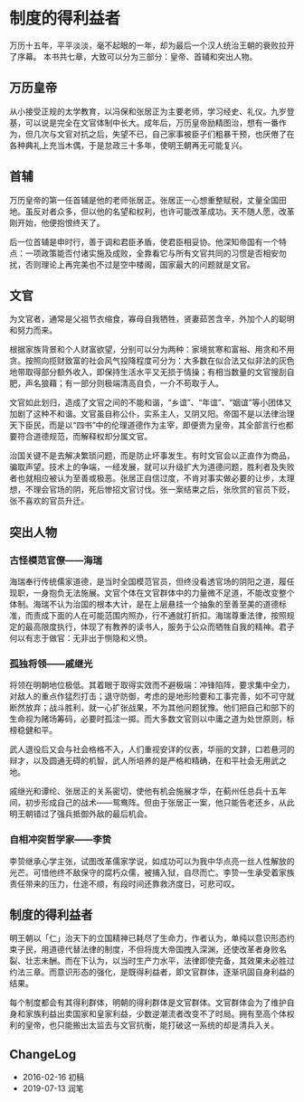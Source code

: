 # 制度的得利益者


万历十五年，平平淡淡，毫不起眼的一年，却为最后一个汉人统治王朝的衰败拉开了序幕。
本书共七章，大致可以分为三部分：皇帝、首辅和突出人物。

## 万历皇帝

从小接受正规的太学教育，以冯保和张居正为主要老师，学习经史、礼仪。九岁登基，可以说是完全在文官体制中长大。成年后，万历皇帝励精图治，想有一番作为，但几次与文官对抗之后，失望不已，自己家事被臣子们粗暴干预，也厌倦了在各种典礼上充当木偶，于是怠政三十多年，使明王朝再无可能复兴。

## 首辅

万历皇帝的第一任首辅是他的老师张居正。张居正一心想重整赋税，丈量全国田地。虽反对者众多，但以他的名望和权利，也许可能改革成功。天不随人愿，改革刚开始，他便抱恨终天了。

后一位首辅是申时行，善于调和君臣矛盾，使君臣相妥协。他深知帝国有一个特点：一项政策能否付诸实施及成败，全靠看它与所有文官共同的习惯是否相安勿扰，否则理论上再完美也不过是空中楼阁，国家最大的问题就是文官。

## 文官

为文官者，通常是父祖节衣缩食，寡母自我牺牲，贤妻茹苦含辛，外加个人的聪明和努力而来。

根据家族背景和个人财富欲望，分别可以分为两种：家境贫寒和富裕、用贪和不用贪。按照向揽财致富的社会风气投降程度可分为：大多数在似合法又似非法的灰色地带取得部分额外收入，即保持生活水平又无损于情操；有相当数量的文官搜刮自肥，声名狼藉；有一部分则极端清高自负，一介不苟取于人。

文官如此划归，造成了文官之间的不能和谐，“乡谊”、“年谊”、“姻谊”等小团体又加剧了这种不和谐。文官虽自称公仆，实系主人，又阴又阳。帝国不是以法律治理天下臣民，而是以“四书”中的伦理道德作为主宰，即便贵为皇帝，其全部言行也都要符合道德规范，而解释权却分属文官。

治国关键不是去解决繁琐问题，而是防止坏事发生。有时文官会以正直作为商品，骗取声望。技术上的争端，一经发展，就可以升级扩大为道德问题，胜利者及失败者也就相应被认为至善或极恶。张居正自信过度，不肯对事实做必要的让步，太理想，不理会官场的阴，死后惨招文官讨伐。张一案结束之后，张欣赏的官员下贬，张不喜欢的官员升迁。

## 突出人物

### 古怪模范官僚——海瑞

海瑞奉行传统儒家道德，是当时全国模范官员，但终没看透官场的阴阳之道，履任现职，一身抱负无法施展。文官个体在文官群体中的力量微不足道，不能改变整个体制。海瑞不认为治国的根本大计，是在上层悬挂一个抽象的至善至美的道德标准，而责成下面的人在可能范围内照办，行不通就打折扣。海瑞尊重法律，按照规定的最高限度执行，体现了有教养的读书人，服务于公众而牺牲自我的精神。君子何以有志于做官：无非出于恻隐和义愤。

### 孤独将领——戚继光

将领在明朝地位极低。其着眼于取得实效而不避极端：冲锋陷阵，要求集中全力，对敌人的重点作猛烈打击；退守防御，考虑的是地形险要和工事完善，如不可守就断然放弃；战斗胜利，就一心扩张战果，不为其他问题犹豫。他们把自己和部下的生命视为赌场筹码，必要时孤注一掷。而大多数文官则以中庸之道为处世原则，标榜稳健和平。

武人退役后又会与社会格格不入，人们重视安详的仪表，华丽的文辞，口若悬河的辩才，以及圆通无碍的机智，武人所培养的是严格和精确，在和平社会无用武之地。

戚继光和谭纶、张居正的关系密切，使他有机会施展才华，在蓟州任总兵十五年间，初步形成自己的战术——鸳鸯阵。但由于张居正一案，他只能告老还乡，从此明王朝错过了强兵抵御外敌的最后机会。

### 自相冲突哲学家——李贽

李贽继承心学主张，试图改革儒家学说，如成功可以为我中华点亮一丝人性解放的光芒。可惜他终不敌保守的腐朽众儒，被捕入狱，自尽而亡。李贽一生承受着家族责任带来的压力，仕途不顺，有段时间还靠救济度日，可悲可叹。

## 制度的得利益者

明王朝以「仁」治天下的立国精神已耗尽了生命力，作者认为，单纯以意识形态约束子民，用道德代替法律的制度，不但将庞大帝国拽入深渊，还使改革者身败名裂、壮志未酬。而在下认为，以当时生产力水平，法律即使完备，其效果未必胜过约法三章。而意识形态的强化，是既得利益者，即文官群体，逐渐巩固自身利益的结果。

每个制度都会有其得利群体，明朝的得利群体是文官群体。文官群体会为了维护自身和家族利益出卖国家和皇家利益，少数逆潮流者改变不了时局。拥有至高个体权利的皇帝，也只能搬出太监去与文官抗衡，能打破这一系统的却是清兵入关。

## ChangeLog

- 2016-02-16 初稿
- 2019-07-13 润笔

